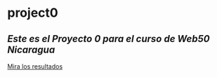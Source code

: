 # project0
## *Este es el Proyecto 0 para el curso de Web50 Nicaragua*

[Mira los resultados](https://corvier.github.io/cs50w-project0/ "Project0")
